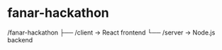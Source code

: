 # fanar-hackathon

/fanar-hackathon
  ├── /client   → React frontend
  └── /server   → Node.js backend